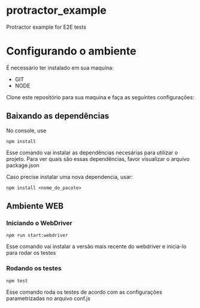 # protractor_example
Protractor example for E2E tests

# Configurando o ambiente
É necessário ter instalado em sua maquina:
- GIT
- NODE

Clone este repositório para sua maquina e faça as seguintes configurações:

## Baixando as dependências
No console, use
```
npm install
```
Esse comando vai instalar as dependências necesárias para utilizar o projeto. Para ver quais são essas dependências, favor visualizar o arquivo package.json

Caso precise instalar uma nova dependencia, usar:
```
npm install <nome_do_pacote>
```
## Ambiente WEB

### Iniciando o WebDriver
```
npm run start:webdriver
```
Esse comando vai instalar a versão mais recente do webdriver e inicia-lo para rodar os testes

### Rodando os testes
```
npm test
```
Esse comando roda os testes de acordo com as configurações parametrizadas no arquivo conf.js
